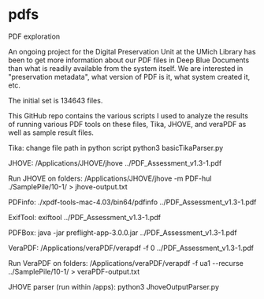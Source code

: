 # pdfs
PDF exploration

An ongoing project for the Digital Preservation Unit at the UMich Library has been to get more information about our PDF files in Deep Blue Documents than what is readily available from the system itself. We are interested in "preservation metadata", what version of PDF is it, what system created it, etc. 

The initial set is 134643 files. 

This GitHub repo contains the various scripts I used to analyze the results of running various PDF tools on these files, Tika, JHOVE, and veraPDF as well as sample result files. 

Tika:
change file path in python script 
      python3 basicTikaParser.py

JHOVE:
      /Applications/JHOVE/jhove ../PDF_Assessment_v1.3-1.pdf

Run JHOVE on folders:
      /Applications/JHOVE/jhove -m PDF-hul ./SamplePile/10-1/ > jhove-output.txt

PDFinfo:
      ./xpdf-tools-mac-4.03/bin64/pdfinfo ../PDF_Assessment_v1.3-1.pdf

ExifTool:
      exiftool ../PDF_Assessment_v1.3-1.pdf

PDFBox:
      java -jar preflight-app-3.0.0.jar ../PDF_Assessment_v1.3-1.pdf

VeraPDF:
      /Applications/veraPDF/verapdf -f 0 ../PDF_Assessment_v1.3-1.pdf

Run VeraPDF on folders:
      /Applications/veraPDF/verapdf -f ua1 --recurse ../SamplePile/10-1/ > veraPDF-output.txt


JHOVE parser (run within /apps):
      python3 JhoveOutputParser.py
